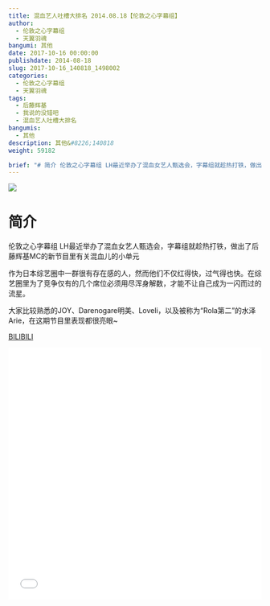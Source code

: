 ```yaml
---
title: 混血艺人吐槽大排名 2014.08.18【伦敦之心字幕组】
author: 
  - 伦敦之心字幕组
  - 天翼羽魂
bangumi: 其他
date: 2017-10-16 00:00:00
publishdate: 2014-08-18
slug: 2017-10-16_140818_1498002
categories: 
  - 伦敦之心字幕组
  - 天翼羽魂
tags: 
  - 后藤辉基
  - 我说的没错吧
  - 混血艺人吐槽大排名
bangumis: 
  - 其他
description: 其他&#8226;140818
weight: 59182

brief: "# 简介 伦敦之心字幕组 LH最近举办了混血女艺人甄选会，字幕组就趁热打铁，做出了后藤辉基MC的新节目里有关混血儿的小单元 作为日本综艺圈中一群很有存在感的人，然而他们不仅红得快，过气得也快。在综艺圈里为了竞争仅有的几个席位必须用尽浑身解数，才能不让自己成为一闪而过的流星。 大家比较熟悉的JOY、Darenogare明美、Loveli，以及被称为“Rola第二”的水泽Arie，在这期节目里表现都很亮眼~"
---
```


![](https://i.imgur.com/CY5Pdnn.jpg)

# 简介  
伦敦之心字幕组 LH最近举办了混血女艺人甄选会，字幕组就趁热打铁，做出了后藤辉基MC的新节目里有关混血儿的小单元


作为日本综艺圈中一群很有存在感的人，然而他们不仅红得快，过气得也快。在综艺圈里为了竞争仅有的几个席位必须用尽浑身解数，才能不让自己成为一闪而过的流星。


大家比较熟悉的JOY、Darenogare明美、Loveli，以及被称为“Rola第二”的水泽Arie，在这期节目里表现都很亮眼~

  [BILIBILI](https://www.bilibili.com/video/av1498002/)


<div class="vcontainer">  <iframe class='video' src="//www.bilibili.com/blackboard/player.html?aid=1498002" width="100%" height="500" frameborder="0" allowfullscreen="allowfullscreen"></iframe></div>
